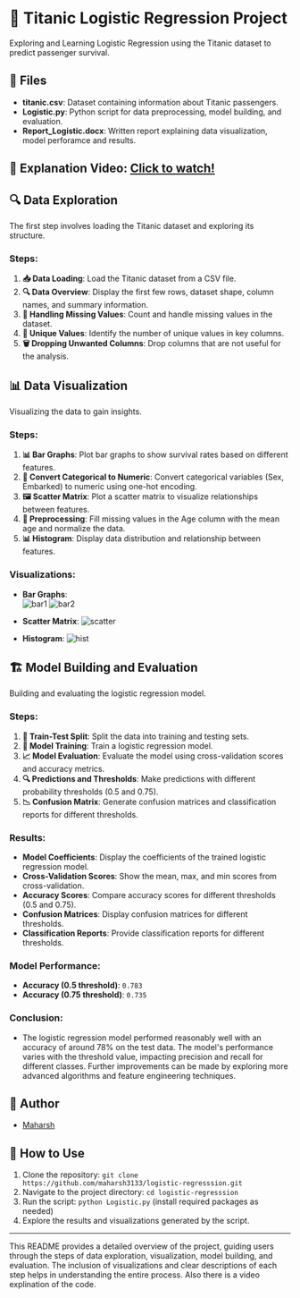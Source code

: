 # 🚢 Titanic Logistic Regression Project
Exploring and Learning Logistic Regression using the Titanic dataset to predict passenger survival.

## 📄 Files
- **titanic.csv**: Dataset containing information about Titanic passengers.
- **Logistic.py**: Python script for data preprocessing, model building, and evaluation.
- **Report_Logistic.docx**: Written report explaining data visualization, model perforamce and results.
  
## 🎥 Explanation Video: [Click to watch!](https://drive.google.com/file/d/14NQIrYgQp2Nw0yGObTwdtU0IWjIZfAIj/view?usp=sharing)

## 🔍 Data Exploration
The first step involves loading the Titanic dataset and exploring its structure.

### Steps:
1. **📥 Data Loading**: Load the Titanic dataset from a CSV file.
2. **🔍 Data Overview**: Display the first few rows, dataset shape, column names, and summary information.
3. **🚫 Handling Missing Values**: Count and handle missing values in the dataset.
4. **🔢 Unique Values**: Identify the number of unique values in key columns.
5. **🗑️ Dropping Unwanted Columns**: Drop columns that are not useful for the analysis.

## 📊 Data Visualization
Visualizing the data to gain insights.

### Steps:
1. **📊 Bar Graphs**: Plot bar graphs to show survival rates based on different features.
2. **🔢 Convert Categorical to Numeric**: Convert categorical variables (Sex, Embarked) to numeric using one-hot encoding.
3. **🖼️ Scatter Matrix**: Plot a scatter matrix to visualize relationships between features.
4. **🔧 Preprocessing**: Fill missing values in the Age column with the mean age and normalize the data.
5. **📊 Histogram**: Display data distribution and relationship between features.

### Visualizations:
- **Bar Graphs**:  
  ![bar1](https://github.com/maharsh3133/logistic-regresssion/assets/35959045/4543edc0-78c0-437c-bac7-292d03fc079e)
  ![bar2](https://github.com/maharsh3133/logistic-regresssion/assets/35959045/f693dc66-8540-433b-98b2-a731f0897dd1)

- **Scatter Matrix**:
  ![scatter](https://github.com/maharsh3133/logistic-regresssion/assets/35959045/7754fa38-1f69-43f1-a44d-8d367b0e86b3)

- **Histogram**:
  ![hist](https://github.com/maharsh3133/logistic-regresssion/assets/35959045/f36aff1f-e181-434d-ac27-2768ec8b57a9)

## 🏗️ Model Building and Evaluation
Building and evaluating the logistic regression model.

### Steps:
1. **🔄 Train-Test Split**: Split the data into training and testing sets.
2. **🧠 Model Training**: Train a logistic regression model.
3. **📈 Model Evaluation**: Evaluate the model using cross-validation scores and accuracy metrics.
4. **🔍 Predictions and Thresholds**: Make predictions with different probability thresholds (0.5 and 0.75).
5. **📉 Confusion Matrix**: Generate confusion matrices and classification reports for different thresholds.

### Results:
- **Model Coefficients**: Display the coefficients of the trained logistic regression model.
- **Cross-Validation Scores**: Show the mean, max, and min scores from cross-validation.
- **Accuracy Scores**: Compare accuracy scores for different thresholds (0.5 and 0.75).
- **Confusion Matrices**: Display confusion matrices for different thresholds.
- **Classification Reports**: Provide classification reports for different thresholds.

### Model Performance:
- **Accuracy (0.5 threshold)**: `0.783`
- **Accuracy (0.75 threshold)**: `0.735`

### Conclusion:
- The logistic regression model performed reasonably well with an accuracy of around 78% on the test data. The model's performance varies with the threshold value, impacting precision and recall for different classes. Further improvements can be made by exploring more advanced algorithms and feature engineering techniques.

## 👤 Author
- [Maharsh](https://www.linkedin.com/in/maharsh-patel-641777168/)

## 🚀 How to Use
1. Clone the repository: `git clone https://github.com/maharsh3133/logistic-regresssion.git`
2. Navigate to the project directory: `cd logistic-regresssion`
3. Run the script: `python Logistic.py` (install required packages as needed)
4. Explore the results and visualizations generated by the script.

---

This README provides a detailed overview of the project, guiding users through the steps of data exploration, visualization, model building, and evaluation. The inclusion of visualizations and clear descriptions of each step helps in understanding the entire process. Also there is a video explination of the code.
